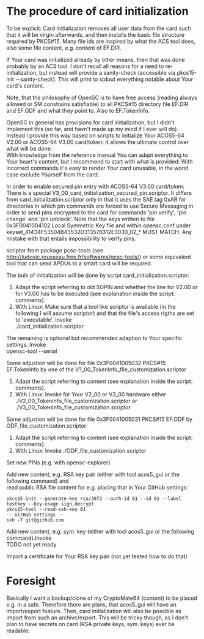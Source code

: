 The procedure of card initialization
====================================

To be explicit: Card initialization removes all user data from the card such that it will be virgin afterwards, 
and then installs the basic file structure required by PKCS#15. Many file ids are inspired by what the ACS tool does,
also some file content, e.g. content of EF.DIR.

If Your card was initialized already by other means, then that was done probably by an ACS tool. I don't recall all 
reasons for a need to re-initialization, but instead will provide a sanity-check (accessible via 
pkcs15-init --sanity-check). This will print to stdout everything notable about Your card's content.

Note, that the philosophy of OpenSC is to have free access (reading always allowed or SM constrains satisfiable) 
to all PKCS#15 directory file EF.DIR and EF.ODF and what they point to. Also to EF.TokenInfo.

OpenSC in general has provisions for card initialization, but I didn't implement this (so far, and havn't made up my 
mind if I ever will do).<br>
Instead I provide this way based on scripts to initialize Your ACOS5-64 V2.00 or ACOS5-64 V3.00 card/token: It allows
the ultimate control over what will be done.<br>
With knowledge from the reference manual You can adapt everything to Your heart's content, but I recommend to start with
what is provided: With incorrect commands it's easy to render Your card unusable, in the worst case exclude Yourself
from the card.

In order to enable secured pin entry with ACOS5-64 V3.00 card/token: There is a special
V3_00_card_initialization_secured_pin.scriptor. It differs from card_initialization.scriptor only in that it uses the
SAE tag 0xAB for directories in which pin commands are forced to use Secure Messaging in order to send pins encrypted
to the card for commands 'pin verify', 'pin change' and 'pin unblock'.
Note that the keys written to file 0x3F0041004102 Local Symmetric Key file and within opensc.conf under 
keyset_41434F53504B43532D313576312E3030_02_* MUST MATCH. Any mistake with that entails impossibility to verify pins.

scriptor from package pcsc-tools (see http://ludovic.rousseau.free.fr/softwares/pcsc-tools/) or some equivalent tool
that can send APDUs to a smart card will be required.

The bulk of initialization will be done by script card_initialization.scriptor:
1. Adapt the script referring to old SOPIN and whether the line for V2.00 or for V3.00 has to be executed (see
   explanation inside the script: comments).
2. With Linux: Make sure that a tool like scriptor is available (in the following I will assume scriptor) and that the
   file's access rigths are set to 'executable'. Invoke<br>
   ./card_initialization.scriptor

The remaining is optional but recommended adaption to Your specific settings. Invoke<br>
opensc-tool --serial

Some adjustion will be done for file 0x3F0041005032 PKCS#15 EF.TokenInfo by one of the
V?_00_TokenInfo_file_customization.scriptor<br>
1. Adapt the script referring to content (see explanation inside the script: comments).
2. With Linux: Invoke for Your V2_00 or V3_00 hardware either ./V2_00_TokenInfo_file_customization.scriptor or
   ./V3_00_TokenInfo_file_customization.scriptor

Some adjustion will be done for file 0x3F0041005031 PKCS#15 EF.ODF by ODF_file_customization.scriptor<br>
1. Adapt the script referring to content (see explanation inside the script: comments).
2. With Linux: Invoke ./ODF_file_customization.scriptor

Set new PINs (e.g. with opensc-explorer)

Add new content, e.g. RSA key pair (either with tool acos5_gui or the following command) and<br>
read public RSA file content for e.g. placing that in Your GitHub settings:<br>
```
pkcs15-init --generate-key rsa/3072 --auth-id 01 --id 01 --label testkey --key-usage sign,decrypt
pkcs15-tool --read-ssh-key 01
-- GitHub settings --
ssh -T git@github.com
```

Add new content, e.g. sym. key (either with tool acos5_gui or the following command).Invoke<br>
TODO not yet ready

Import a certificate for Your RSA key pair (not yet tested how to do that)


Foresight
=========

Basically I want a backup/clone of my CryptoMate64 (content) to be placed e.g. in a safe. Therefore there are plans,
that acos5_gui will have an import/export feature.
Then, card initialization will also be possible as import from such an archive/export.
This will be tricky though, as I don't plan to have secrets on card (RSA private keys, sym. keys) ever be readable.
